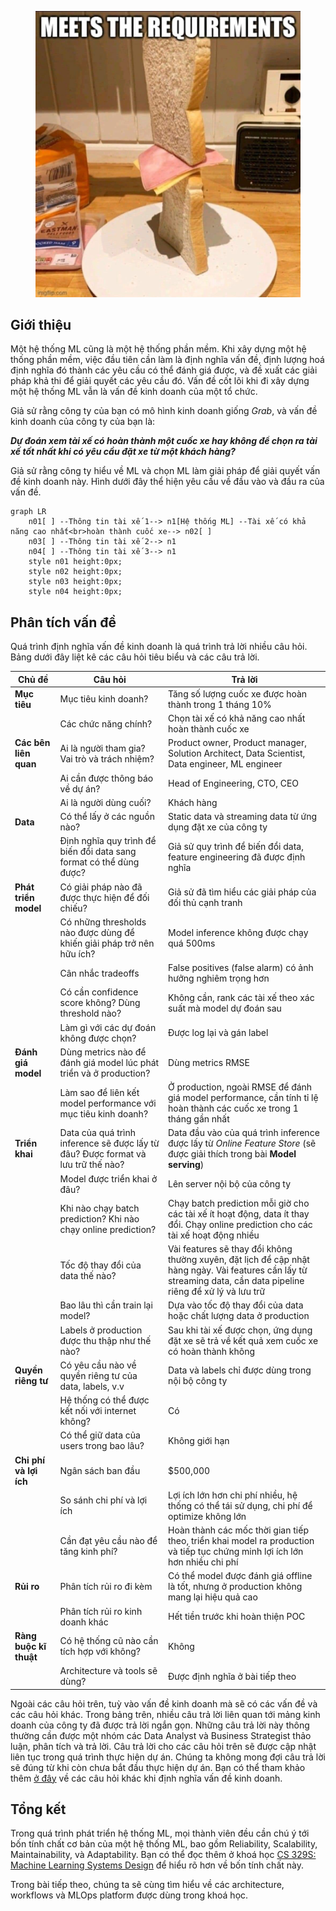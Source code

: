 <figure>
    <img src="../../../assets/images/mlops-crash-course/tong-quan-he-thong/phan-tich-van-de/requirements.jpg" loading="lazy"/>
</figure>

## Giới thiệu

Một hệ thống ML cũng là một hệ thống phần mềm. Khi xây dựng một hệ thống phần mềm, việc đầu tiên cần làm là định nghĩa vấn đề, định lượng hoá định nghĩa đó thành các yêu cầu có thể đánh giá được, và đề xuất các giải pháp khả thi để giải quyết các yêu cầu đó. Vấn đề cốt lõi khi đi xây dựng một hệ thống ML vẫn là vấn đề kinh doanh của một tổ chức.

Giả sử rằng công ty của bạn có mô hình kinh doanh giống _Grab_, và vấn đề kinh doanh của công ty của bạn là:

**_Dự đoán xem tài xế có hoàn thành một cuốc xe hay không để chọn ra tài xế tốt nhất khi có yêu cầu đặt xe từ một khách hàng?_**

Giả sử rằng công ty hiểu về ML và chọn ML làm giải pháp để giải quyết vấn đề kinh doanh này. Hình dưới đây thể hiện yêu cầu về đầu vào và đầu ra của vấn đề.

```mermaid
graph LR
    n01[ ] --Thông tin tài xế 1--> n1[Hệ thống ML] --Tài xế có khả năng cao nhất<br>hoàn thành cuốc xe--> n02[ ]
    n03[ ] --Thông tin tài xế 2--> n1
    n04[ ] --Thông tin tài xế 3--> n1
    style n01 height:0px;
    style n02 height:0px;
    style n03 height:0px;
    style n04 height:0px;
```

## Phân tích vấn đề

Quá trình định nghĩa vấn đề kinh doanh là quá trình trả lời nhiều câu hỏi. Bảng dưới đây liệt kê các câu hỏi tiêu biểu và các câu trả lời.

| **Chủ đề**             | **Câu hỏi**                                                                      | **Trả lời**                                                                                                                                                      |
| ---------------------- | -------------------------------------------------------------------------------- | ---------------------------------------------------------------------------------------------------------------------------------------------------------------- |
| **Mục tiêu**           | Mục tiêu kinh doanh?                                                             | Tăng số lượng cuốc xe được hoàn thành trong 1 tháng 10%                                                                                                          |
|                        | Các chức năng chính?                                                             | Chọn tài xế có khả năng cao nhất hoàn thành cuốc xe                                                                                                              |
| **Các bên liên quan**  | Ai là người tham gia? Vai trò và trách nhiệm?                                    | Product owner, Product manager, Solution Architect, Data Scientist, Data engineer, ML engineer                                                                   |
|                        | Ai cần được thông báo về dự án?                                                  | Head of Engineering, CTO, CEO                                                                                                                                    |
|                        | Ai là người dùng cuối?                                                           | Khách hàng                                                                                                                                                       |
| **Data**               | Có thể lấy ở các nguồn nào?                                                      | Static data và streaming data từ ứng dụng đặt xe của công ty                                                                                                     |
|                        | Định nghĩa quy trình để biến đổi data sang format có thể dùng được?              | Giả sử quy trình để biến đổi data, feature engineering đã được định nghĩa                                                                                        |
| **Phát triển model**   | Có giải pháp nào đã được thực hiện để đối chiếu?                                 | Giả sử đã tìm hiểu các giải pháp của đối thủ cạnh tranh                                                                                                          |
|                        | Có những thresholds nào được dùng để khiến giải pháp trở nên hữu ích?            | Model inference không được chạy quá 500ms                                                                                                                        |
|                        | Cân nhắc tradeoffs                                                               | False positives (false alarm) có ảnh hưởng nghiêm trọng hơn                                                                                                      |
|                        | Có cần confidence score không? Dùng threshold nào?                               | Không cần, rank các tài xế theo xác suất mà model dự đoán sau                                                                                                    |
|                        | Làm gì với các dự đoán không được chọn?                                          | Được log lại và gán label                                                                                                                                        |
| **Đánh giá model**     | Dùng metrics nào để đánh giá model lúc phát triển và ở production?               | Dùng metrics RMSE                                                                                                                                                |
|                        | Làm sao để liên kết model performance với mục tiêu kinh doanh?                   | Ở production, ngoài RMSE để đánh giá model performance, cần tính tỉ lệ hoàn thành các cuốc xe trong 1 tháng gần nhất                                             |
| **Triển khai**         | Data của quá trình inference sẽ được lấy từ đâu? Được format và lưu trữ thế nào? | Data đầu vào của quá trình inference được lấy từ _Online Feature Store_ (sẽ được giải thích trong bài **Model serving**)                                         |
|                        | Model được triển khai ở đâu?                                                     | Lên server nội bộ của công ty                                                                                                                                    |
|                        | Khi nào chạy batch prediction? Khi nào chạy online prediction?                   | Chạy batch prediction mỗi giờ cho các tài xế ít hoạt động, data ít thay đổi. Chạy online prediction cho các tài xế hoạt động nhiều                               |
|                        | Tốc độ thay đổi của data thế nào?                                                | Vài features sẽ thay đổi không thường xuyên, đặt lịch để cập nhật hàng ngày. Vài features cần lấy từ streaming data, cần data pipeline riêng để xử lý và lưu trữ |
|                        | Bao lâu thì cần train lại model?                                                 | Dựa vào tốc độ thay đổi của data hoặc chất lượng data ở production                                                                                               |
|                        | Labels ở production được thu thập như thế nào?                                   | Sau khi tài xế được chọn, ứng dụng đặt xe sẽ trả về kết quả xem cuốc xe có hoàn thành không                                                                      |
| **Quyền riêng tư**     | Có yêu cầu nào về quyền riêng tư của data, labels, v.v                           | Data và labels chỉ được dùng trong nội bộ công ty                                                                                                                |
|                        | Hệ thống có thể được kết nối với internet không?                                 | Có                                                                                                                                                               |
|                        | Có thể giữ data của users trong bao lâu?                                         | Không giới hạn                                                                                                                                                   |
| **Chi phí và lợi ích** | Ngân sách ban đầu                                                                | $500,000                                                                                                                                                         |
|                        | So sánh chi phí và lợi ích                                                       | Lợi ích lớn hơn chi phí nhiều, hệ thống có thể tái sử dụng, chi phí để optimize không lớn                                                                        |
|                        | Cần đạt yêu cầu nào để tăng kinh phí?                                            | Hoàn thành các mốc thời gian tiếp theo, triển khai model ra production và tiếp tục chứng minh lợi ích lớn hơn nhiều chi phí                                      |
| **Rủi ro**             | Phân tích rủi ro đi kèm                                                          | Có thể model được đánh giá offline là tốt, nhưng ở production không mang lại hiệu quả cao                                                                        |
|                        | Phân tích rủi ro kinh doanh khác                                                 | Hết tiền trước khi hoàn thiện POC                                                                                                                                |
| **Ràng buộc kĩ thuật** | Có hệ thống cũ nào cần tích hợp với không?                                       | Không                                                                                                                                                            |
|                        | Architecture và tools sẽ dùng?                                                   | Được định nghĩa ở bài tiếp theo                                                                                                                                  |

Ngoài các câu hỏi trên, tuỳ vào vấn đề kinh doanh mà sẽ có các vấn đề và các câu hỏi khác. Trong bảng trên, nhiều câu trả lời liên quan tới mảng kinh doanh của công ty đã được trả lời ngắn gọn. Những câu trả lời này thông thường cần được một nhóm các Data Analyst và Business Strategist thảo luận, phân tích và trả lời. Câu trả lời cho các câu hỏi trên sẽ được cập nhật liên tục trong quá trình thực hiện dự án. Chúng ta không mong đợi câu trả lời sẽ đúng từ khi còn chưa bắt đầu thực hiện dự án. Bạn có thể tham khảo thêm [ở đây](https://ml-ops.org/content/phase-zero) về các câu hỏi khác khi định nghĩa vấn đề kinh doanh.

## Tổng kết

Trong quá trình phát triển hệ thống ML, mọi thành viên đều cần chú ý tới bốn tính chất cơ bản của một hệ thống ML, bao gồm Reliability, Scalability, Maintainability, và Adaptability. Bạn có thể đọc thêm ở khoá học [CS 329S: Machine Learning Systems Design](https://docs.google.com/document/d/1C3dlLmFdYHJmACVkz99lSTUPF4XQbWb_Ah7mPE12Igo/edit#heading=h.f2r0clc6xjgx) để hiểu rõ hơn về bốn tính chất này.

Trong bài tiếp theo, chúng ta sẽ cùng tìm hiểu về các architecture, workflows và MLOps platform được dùng trong khoá học.
